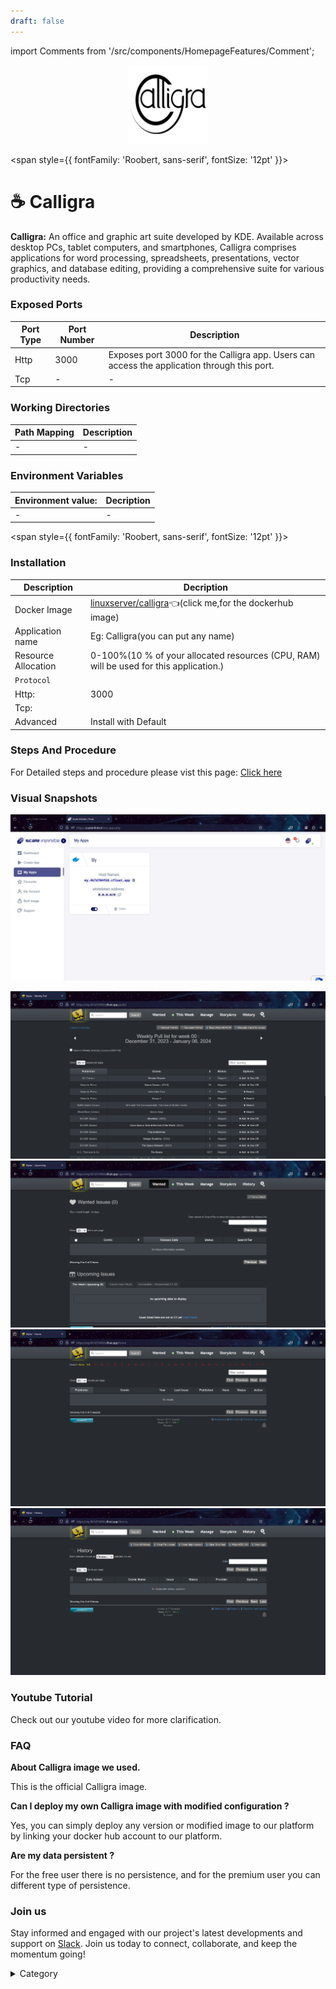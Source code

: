 ```yaml
---
draft: false
---
```

import Comments from '/src/components/HomepageFeatures/Comment';

<p align="center">
  <img src="/img/dd311.png" alt="Alt Text" width="25%"/>
</p> 


<span style={{ fontFamily: 'Roobert, sans-serif', fontSize: '12pt' }}>

# ☕ Calligra

**Calligra:**
An office and graphic art suite developed by KDE. Available across desktop PCs, tablet computers, and smartphones, Calligra comprises applications for word processing, spreadsheets, presentations, vector graphics, and database editing, providing a comprehensive suite for various productivity needs.


### Exposed Ports

| Port Type | Port Number | Description |
| --------- | ----------- | ----------- |
| Http      | 3000       | Exposes port 3000 for the Calligra app. Users can access the  application through this port. |
| Tcp       | -           | -             |

### Working Directories

| Path Mapping                         | Description |
| ------------------------------------ | ----------- |
|-       | - |


### Environment Variables

|   **Environment value:**          | Decription                                                                                                               | 
| --------------------- | ------                                                                                                                   | 
|-       |  -                              |

</span>


<span style={{ fontFamily: 'Roobert, sans-serif', fontSize: '12pt' }}>

### Installation
|  Description          | Decription                                                                                                               | 
| --------------------- | ------                                                                                                                   | 
| Docker Image          |   [linuxserver/calligra](https://hub.docker.com/r/linuxserver/calligra)👈(click me,for the dockerhub image)                       |
| Application name      |  Eg: Calligra(you can put any name)                                                                                        | 
| Resource Allocation   |  0-100%(10 % of your allocated resources (CPU, RAM) will be used for this application.)                                  | 
| `Protocol`            |                                                                                                                          | 
|  Http:                | 3000                                                                                                                      |
|  Tcp:                 |                                                                                                                          | 
|    Advanced           |    Install with Default                                                                                                  |



### Steps And Procedure

For Detailed steps and procedure please vist this page: [Click here](https://techscaleinfinite.github.io/introduction/cloud-float/Steps%20and%20procedure)


### Visual Snapshots

![Alt Text](/img/g65.png)


![Alt Text](/img/g2.png)
![Alt Text](/img/g3.png)
![Alt Text](/img/g4.png)
![Alt Text](/img/g44.png)





### Youtube Tutorial&#x20;

Check out our youtube video for more clarification.



### FAQ

**About Calligra image we used.**

This is the official Calligra  image.

**Can I deploy my own Calligra image with modified configuration ?**

Yes, you can simply deploy any version or modified image to our platform by linking your docker hub account to our platform.

**Are my data persistent ?**

For the free user there is no persistence, and for the premium user you can different type of persistence.

### Join us

Stay informed and engaged with our project's latest developments and support on [Slack](https://app.slack.com/client/T04QS32JX6E/C04QKEWE146). Join us today to connect, collaborate, and keep the momentum going!&#x20;

<details>

<summary>Category</summary>

Kubernetes, cloud computing, DevOps, cloud services, hosting platform, container orchestration, cloud infrastructure, cloud deployment, cloud management, cloud technology, cloud solutions, Calligra

</details>

</span>

<Comments />